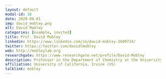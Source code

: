 ```yaml
---
layout: default
modal-id: 16
date: 2020-08-01
img: david_mobley.png
alt: David Mobley
categories: [example, invited]
title: Prof. David Mobley
linkedin: https://www.linkedin.com/in/david-mobley-1b09724/
twitter: https://twitter.com/davidlmobley
web: http://mobleylab.org
researchgate: https://www.researchgate.net/profile/David-Mobley
description: Professor in the Department of Chemistry at the University of California, Irvine
affiliation: University of California, Irvine (US)
talklink: mobley
---
```

